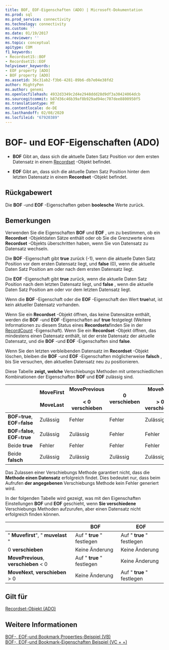 ```yaml
---
title: BOF, EOF-Eigenschaften (ADO) | Microsoft-Dokumentation
ms.prod: sql
ms.prod_service: connectivity
ms.technology: connectivity
ms.custom: ''
ms.date: 01/19/2017
ms.reviewer: ''
ms.topic: conceptual
apitype: COM
f1_keywords:
- Recordset15::BOF
- Recordset15::EOF
helpviewer_keywords:
- EOF property [ADO]
- BOF property [ADO]
ms.assetid: 36c31ab2-f3b6-4281-89b6-db7e04e38fd2
author: MightyPen
ms.author: genemi
ms.openlocfilehash: 4932d3349c2d4e2948ddd28d9df3a30424064dcb
ms.sourcegitcommit: b87d36c46b39af8b929ad94ec707dee8800950f5
ms.translationtype: MT
ms.contentlocale: de-DE
ms.lasthandoff: 02/08/2020
ms.locfileid: "67920389"
---
```

# <a name="bof-eof-properties-ado"></a>BOF- und EOF-Eigenschaften (ADO)
-   **BOF** Gibt an, dass sich die aktuelle Daten Satz Position vor dem ersten Datensatz in einem [Recordset](../../../ado/reference/ado-api/recordset-object-ado.md) -Objekt befindet.  
  
-   **EOF** Gibt an, dass sich die aktuelle Daten Satz Position hinter dem letzten Datensatz in einem **Recordset** -Objekt befindet.  
  
## <a name="return-value"></a>Rückgabewert  
 Die **BOF** -und **EOF** -Eigenschaften geben **boolesche** Werte zurück.  
  
## <a name="remarks"></a>Bemerkungen  
 Verwenden Sie die Eigenschaften **BOF** und **EOF** , um zu bestimmen, ob ein **Recordset** -Objektdaten Sätze enthält oder ob Sie die Grenzwerte eines **Recordset** -Objekts überschritten haben, wenn Sie von Datensatz zu Datensatz wechseln.  
  
 Die **BOF** -Eigenschaft gibt **true** zurück (-1), wenn die aktuelle Daten Satz Position vor dem ersten Datensatz liegt, und **false** (0), wenn die aktuelle Daten Satz Position am oder nach dem ersten Datensatz liegt.  
  
 Die **EOF** -Eigenschaft gibt **true** zurück, wenn die aktuelle Daten Satz Position nach dem letzten Datensatz liegt, und **false** , wenn die aktuelle Daten Satz Position am oder vor dem letzten Datensatz liegt.  
  
 Wenn die **BOF** -Eigenschaft oder die **EOF** -Eigenschaft den Wert **true**hat, ist kein aktueller Datensatz vorhanden.  
  
 Wenn Sie ein **Recordset** -Objekt öffnen, das keine Datensätze enthält, werden die **BOF** -und **EOF** -Eigenschaften auf **true** festgelegt (Weitere Informationen zu diesem Status eines **Recordsets**finden Sie in der [RecordCount](../../../ado/reference/ado-api/recordcount-property-ado.md) -Eigenschaft). Wenn Sie ein **Recordset** -Objekt öffnen, das mindestens einen Datensatz enthält, ist der erste Datensatz der aktuelle Datensatz, und die **BOF** -und **EOF** -Eigenschaften sind **false**.  
  
 Wenn Sie den letzten verbleibenden Datensatz im **Recordset** -Objekt löschen, bleiben die **BOF** -und **EOF** -Eigenschaften möglicherweise **falsch** , bis Sie versuchen, den aktuellen Datensatz neu zu positionieren.  
  
 Diese Tabelle **zeigt, welche** Verschiebungs Methoden mit unterschiedlichen Kombinationen der Eigenschaften **BOF** und **EOF** zulässig sind.  
  
||MoveFirst<br /><br /> MoveLast|MovePrevious<br /><br /> < 0 verschieben|0 verschieben|MoveNext<br /><br /> > 0 verschieben|  
|------|-----------------------------|---------------------------------|------------|-----------------------------|  
|**BOF**=**true**, **EOF**=**false**|Zulässig|Fehler|Fehler|Zulässig|  
|**BOF**=**false**, **EOF**=**true**|Zulässig|Zulässig|Fehler|Fehler|  
|Beide **true**|Fehler|Fehler|Fehler|Fehler|  
|Beide **falsch**|Zulässig|Zulässig|Zulässig|Zulässig|  
  
 Das Zulassen einer Verschiebungs Methode garantiert nicht, dass die **Methode einen Datensatz** erfolgreich findet. Dies bedeutet nur, dass beim Aufrufen **der angegebenen** Verschiebungs Methode kein Fehler generiert wird.  
  
 In der folgenden Tabelle wird gezeigt, was mit den Eigenschaften Einstellungen **BOF** und **EOF** geschieht, wenn **Sie verschiedene** Verschiebungs Methoden aufzurufen, aber einen Datensatz nicht erfolgreich finden können.  
  
||BOF|EOF|  
|------|---------|---------|  
|" **Muvefirst**", " **muvelast** "|Auf " **true** " festlegen|Auf " **true** " festlegen|  
|0 **verschieben**|Keine Änderung|Keine Änderung|  
|**MovePrevious**, **verschieben** < 0|Auf " **true** " festlegen|Keine Änderung|  
|**MoveNext**, **verschieben** > 0|Keine Änderung|Auf " **true** " festlegen|  
  
## <a name="applies-to"></a>Gilt für  
 [Recordset-Objekt (ADO)](../../../ado/reference/ado-api/recordset-object-ado.md)  
  
## <a name="see-also"></a>Weitere Informationen  
 [BOF-, EOF-und Bookmark Properties-Beispiel (VB)](../../../ado/reference/ado-api/bof-eof-and-bookmark-properties-example-vb.md)   
 [BOF-, EOF-und Bookmark-Eigenschaften Beispiel (VC + +)](../../../ado/reference/ado-api/bof-eof-and-bookmark-properties-example-vc.md)   
